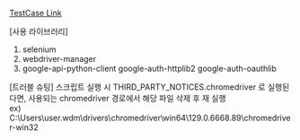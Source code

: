 [TestCase Link](https://docs.google.com/spreadsheets/d/1I97oWxnWm3V7b3F1M-oc-SntYrbt_PvVeWe7kIEaNDU/edit?pli=1&gid=0#gid=0)

[사용 라이브러리]
1. selenium
2. webdriver-manager
3. google-api-python-client google-auth-httplib2 google-auth-oauthlib

[트러블 슈팅]
스크립트 실행 시 THIRD_PARTY_NOTICES.chromedriver 로 실행된다면, 사용되는 chromedriver 경로에서 해당 파일 삭제 후 재 실행 <br>
ex) C:\Users\user\.wdm\drivers\chromedriver\win64\129.0.6668.89\chromedriver-win32
